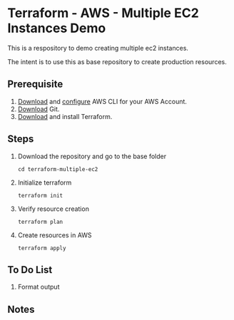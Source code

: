 # Terraform - AWS - Multiple EC2 Instances Demo
This is a respository to demo creating multiple ec2 instances.  

The intent is to use this as base repository to create production resources. 

## Prerequisite
1. [Download](https://docs.aws.amazon.com/cli/latest/userguide/getting-started-install.html) and [configure](https://docs.aws.amazon.com/cli/latest/userguide/getting-started-quickstart.html) AWS CLI for your AWS Account. 
2. [Download](https://git-scm.com/downloads) Git. 
3. [Download](https://developer.hashicorp.com/terraform/install?product_intent=terraform) and install Terraform. 

## Steps
1. Download the repository and go to the base folder 

    `cd terraform-multiple-ec2`
2. Initialize terraform

    `terraform init`
3. Verify resource creation
    
    `terraform plan`
4. Create resources in AWS
    
    `terraform apply`


## To Do List
1. Format output

## Notes